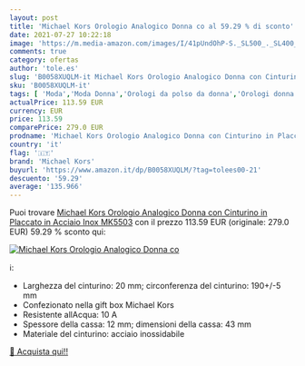 ```yaml
---
layout: post
title: 'Michael Kors Orologio Analogico Donna co al 59.29 % di sconto'
date: 2021-07-27 10:22:18
image: 'https://m.media-amazon.com/images/I/41pUndOhP-S._SL500_._SL400_.jpg'
comments: true
category: ofertas
author: 'tole.es'
slug: 'B0058XUQLM-it Michael Kors Orologio Analogico Donna con Cinturino in...'
sku: 'B0058XUQLM-it'
tags: [ 'Moda','Moda Donna','Orologi da polso da donna','Orologi donna','michael kors', ]
actualPrice: 113.59 EUR
currency: EUR
price: 113.59
comparePrice: 279.0 EUR
prodname: 'Michael Kors Orologio Analogico Donna con Cinturino in Placcato in Acciaio Inox MK5503'
country: 'it'
flag: '🇮🇹'
brand: 'Michael Kors'
buyurl: 'https://www.amazon.it/dp/B0058XUQLM/?tag=tolees00-21'
descuento: '59.29'
average: '135.966'
---
```


Puoi trovare [Michael Kors Orologio Analogico Donna con Cinturino in Placcato in Acciaio Inox MK5503](https://www.amazon.it/dp/B0058XUQLM/?tag=tolees00-21) con il prezzo 113.59 EUR (originale: 279.0 EUR) 59.29 % sconto qui:

[![Michael Kors Orologio Analogico Donna co](https://m.media-amazon.com/images/I/41pUndOhP-S._SL500_._SL400_.jpg)](https://www.amazon.it/dp/B0058XUQLM/?tag=tolees00-21)

ℹ️:

- Larghezza del cinturino: 20 mm; circonferenza del cinturino: 190+/-5 mm
- Confezionato nella gift box Michael Kors
- Resistente allAcqua: 10 A
- Spessore della cassa: 12 mm; dimensioni della cassa: 43 mm
- Materiale del cinturino: acciaio inossidabile

[🛒 Acquista qui!!](https://www.amazon.it/dp/B0058XUQLM/?tag=tolees00-21)
